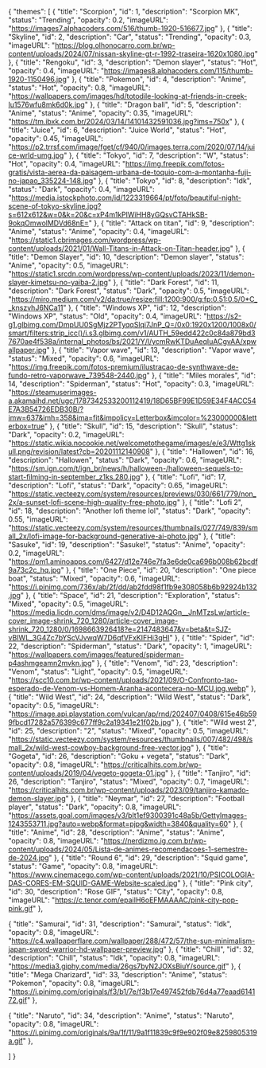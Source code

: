 {
  "themes": [
    {
      "title": "Scorpion",
      "id": 1,
      "description": "Scorpion MK",
      "status": "Trending",
      "opacity": 0.2,
      "imageURL": "https://images7.alphacoders.com/516/thumb-1920-516677.jpg"
    },
    {
      "title": "Skyline",
      "id": 2,
      "description": "Car",
      "status": "Trending",
      "opacity": 0.3,
      "imageURL": "https://blog.olhonocarro.com.br/wp-content/uploads/2024/07/nissan-skyline-gt-r-1992-traseira-1620x1080.jpg"
    },
    {
      "title": "Rengoku",
      "id": 3,
      "description": "Demon slayer",
      "status": "Hot",
      "opacity": 0.4,
      "imageURL": "https://images8.alphacoders.com/115/thumb-1920-1150496.jpg"
    },
    {
      "title": "Pokemon",
      "id": 4,
      "description": "Anime",
      "status": "Hot",
      "opacity": 0.8,
      "imageURL": "https://wallpapers.com/images/hd/totodile-looking-at-friends-in-creek-lu1576wfu8mk6d0k.jpg"
    },
    {
      "title": "Dragon ball",
      "id": 5,
      "description": "Anime",
      "status": "Anime",
      "opacity": 0.35,
      "imageURL": "https://tm.ibxk.com.br/2024/03/14/14101432591036.jpg?ims=750x"
    },
    {
      "title": "Juice",
      "id": 6,
      "description": "Juice World",
      "status": "Hot",
      "opacity": 0.45,
      "imageURL": "https://p2.trrsf.com/image/fget/cf/940/0/images.terra.com/2020/07/14/juice-wrld-umg.jpg"
    },
    {
      "title": "Tokyo",
      "id": 7,
      "description": "W",
      "status": "Hot",
      "opacity": 0.4,
      "imageURL": "https://img.freepik.com/fotos-gratis/vista-aerea-da-paisagem-urbana-de-toquio-com-a-montanha-fuji-no-japao_335224-148.jpg"
    },
    {
      "title": "Tokyo",
      "id": 8,
      "description": "Idk",
      "status": "Dark",
      "opacity": 0.4,
      "imageURL": "https://media.istockphoto.com/id/1223319664/pt/foto/beautiful-night-scene-of-tokyo-skyline.jpg?s=612x612&w=0&k=20&c=xP4m1kPlWiHH8yGQsvCTAHkSB-9okqOmwolMDVd68nE="
    },
    {
      "title": "Attack on titan",
      "id": 9,
      "description": "Anime",
      "status": "Anime",
      "opacity": 0.4,
      "imageURL": "https://static1.cbrimages.com/wordpress/wp-content/uploads/2021/01/Wall-Titans-in-Attack-on-Titan-header.jpg"
    },
    {
      "title": "Demon Slayer",
      "id": 10,
      "description": "Demon slayer",
      "status": "Anime",
      "opacity": 0.5,
      "imageURL": "https://static1.srcdn.com/wordpress/wp-content/uploads/2023/11/demon-slayer-kimetsu-no-yaiba-2.jpg"
    },
    {
      "title": "Dark Forest",
      "id": 11,
      "description": "Dark Forest",
      "status": "Dark",
      "opacity": 0.5,
      "imageURL": "https://miro.medium.com/v2/da:true/resize:fill:1200:900/g:fp:0.51:0.5/0*C__knszvhJ6NCa11"
    },
    {
      "title": "Windows XP",
      "id": 12,
      "description": "Windows XP",
      "status": "Old",
      "opacity": 0.4,
      "imageURL": "https://s2-g1.glbimg.com/DmpUU0SgMjz2PTyqqSlqi7JnP_Q=/0x0:1920x1200/1008x0/smart/filters:strip_icc()/i.s3.glbimg.com/v1/AUTH_59edd422c0c84a879bd37670ae4f538a/internal_photos/bs/2021/Y/l/ycmRwKTDuAeqIuACgvAA/xpwallpaper.jpg"
    },
    {
      "title": "Vapor wave",
      "id": 13,
      "description": "Vapor wave",
      "status": "Mixed",
      "opacity": 0.6,
      "imageURL": "https://img.freepik.com/fotos-premium/ilustracao-de-synthwave-de-fundo-retro-vaporwave_739548-2440.jpg"
    },
    {
      "title": "Miles morales",
      "id": 14,
      "description": "Spiderman",
      "status": "Hot",
      "opacity": 0.3,
      "imageURL": "https://steamuserimages-a.akamaihd.net/ugc/1787342533200112419/18D65BF99E1D59E34F4ACC54E7A3B54726EDB30B/?imw=637&imh=358&ima=fit&impolicy=Letterbox&imcolor=%23000000&letterbox=true"
    },
        {
      "title": "Skull",
      "id": 15,
      "description": "Skull",
      "status": "Dark",
      "opacity": 0.2,
      "imageURL": "https://static.wikia.nocookie.net/welcometothegame/images/e/e3/Wttg1skull.png/revision/latest?cb=20201112140908"
    },
    {
      "title": "Hallowen",
      "id": 16,
      "description": "Hallowen",
      "status": "Dark",
      "opacity": 0.6,
      "imageURL": "https://sm.ign.com/t/ign_br/news/h/halloween-/halloween-sequels-to-start-filming-in-september_z1ks.280.jpg"
    },
    {
      "title": "Lofi",
      "id": 17,
      "description": "Lofi",
      "status": "Dark",
      "opacity": 0.65,
      "imageURL": "https://static.vecteezy.com/system/resources/previews/030/661/779/non_2x/a-sunset-lofi-scene-high-quality-free-photo.jpg"
    },
    {
      "title": "Lofi 2",
      "id": 18,
      "description": "Another lofi theme lol",
      "status": "Dark",
      "opacity": 0.55,
      "imageURL": "https://static.vecteezy.com/system/resources/thumbnails/027/749/839/small_2x/lofi-image-for-background-generative-ai-photo.jpg"
    },
    {
      "title": "Sasuke",
      "id": 19,
      "description": "Sasuke!",
      "status": "Anime",
      "opacity": 0.2,
      "imageURL": "https://pm1.aminoapps.com/6427/d12e746e7fa3e6de0ca696b008b62bcdf9a73c2c_hq.jpg"
    },
    {
      "title": "One Piece",
      "id": 20,
      "description": "One piece boat",
      "status": "Mixed",
      "opacity": 0.6,
      "imageURL": "https://i.pinimg.com/736x/ab/2f/dd/ab2fdd98f1fb9e308058b6b92924b132.jpg"
    },
    {
      "title": "Space",
      "id": 21,
      "description": "Exploration",
      "status": "Mixed",
      "opacity": 0.5,
      "imageURL": "https://media.licdn.com/dms/image/v2/D4D12AQGn__JnMTzsLw/article-cover_image-shrink_720_1280/article-cover_image-shrink_720_1280/0/1698663926418?e=2147483647&v=beta&t=SJZ-vBIWL_3G4Zc7bYScVJvwqW7D6qfVFxKIFHi3gHI"
    },
    {
      "title": "Spider",
      "id": 22,
      "description": "Spiderman",
      "status": "Dark",
      "opacity": 1,
      "imageURL": "https://wallpapers.com/images/featured/spiderman-p4ashmgeamn2mvkn.jpg"
    },
    {
      "title": "Venom",
      "id": 23,
      "description": "Venom",
      "status": "Light",
      "opacity": 0.5,
      "imageURL": "https://scc10.com.br/wp-content/uploads/2021/09/O-Confronto-tao-esperado-de-Venom-vs-Homem-Aranha-acontecera-no-MCU.jpg.webp"
    },
    {
      "title": "Wild West",
      "id": 24,
      "description": "Wild West",
      "status": "Dark",
      "opacity": 0.5,
      "imageURL": "https://image.api.playstation.com/vulcan/ap/rnd/202407/0408/615e46b599fbcd17282a576399c677ff9c2a19341e21f02b.jpg"
    },
    {
      "title": "Wild west 2",
      "id": 25,
      "description": "2",
      "status": "Mixed",
      "opacity": 0.5,
      "imageURL": "https://static.vecteezy.com/system/resources/thumbnails/007/482/498/small_2x/wild-west-cowboy-background-free-vector.jpg"
    },
    {
      "title": "Gogeta",
      "id": 26,
      "description": "Goku + vegeta",
      "status": "Dark",
      "opacity": 0.8,
      "imageURL": "https://criticalhits.com.br/wp-content/uploads/2019/04/vegeto-gogeta-01.jpg"
    },
    {
      "title": "Tanjiro",
      "id": 26,
      "description": "Tanjiro",
      "status": "Mixed",
      "opacity": 0.7,
      "imageURL": "https://criticalhits.com.br/wp-content/uploads/2023/09/tanjiro-kamado-demon-slayer.jpg"
    },
   {
      "title": "Neymar",
      "id": 27,
      "description": "Football player",
      "status": "Dark",
      "opacity": 0.8,
      "imageURL": "https://assets.goal.com/images/v3/blt1ef9300391c48a5b/GettyImages-1243553711.jpg?auto=webp&format=pjpg&width=3840&quality=60"
    },
     {
      "title": "Anime",
      "id": 28,
      "description": "Anime",
      "status": "Anime",
      "opacity": 0.8,
      "imageURL": "https://nerdizmo.ig.com.br/wp-content/uploads/2024/05/Lista-de-animes-recomendacoes-1-semestre-de-2024.jpg"
    },
     {
      "title": "Round 6",
      "id": 29,
      "description": "Squid game",
      "status": "Game",
      "opacity": 0.8,
      "imageURL": "https://www.cinemacego.com/wp-content/uploads/2021/10/PSICOLOGIA-DAS-CORES-EM-SQUID-GAME-Website-scaled.jpg"
    },
  {
      "title": "Pink city",
      "id": 30,
      "description": "Rose GIF",
      "status": "City",
      "opacity": 0.8,
      "imageURL": "https://c.tenor.com/epaiIH6oEFMAAAAC/pink-city-pop-pink.gif"
    },

  {
      "title": "Samurai",
      "id": 31,
      "description": "Samurai",
      "status": "Idk",
      "opacity": 0.8,
      "imageURL": "https://c4.wallpaperflare.com/wallpaper/288/472/57/the-sun-minimalism-japan-sword-warrior-hd-wallpaper-preview.jpg"
    },
  {
      "title": "Chill",
      "id": 32,
      "description": "Chill",
      "status": "Idk",
      "opacity": 0.8,
      "imageURL": "https://media3.giphy.com/media/26gs7byN2JOXsBiuY/source.gif"
    },
  {
      "title": "Mega Charizard",
      "id": 33,
      "description": "Anime",
      "status": "Pokemon",
      "opacity": 0.8,
      "imageURL": "https://i.pinimg.com/originals/f3/b1/7e/f3b17e497452fdb76d4a77eaad614172.gif"
    },

  {
      "title": "Naruto",
      "id": 34,
      "description": "Anime",
      "status": "Naruto",
      "opacity": 0.8,
      "imageURL": "https://i.pinimg.com/originals/9a/1f/11/9a1f11839c9f9e902f09e8259805319a.gif"
    },


  ]
}
